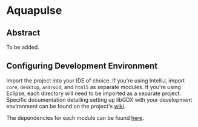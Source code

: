 Aquapulse
=========

Abstract
--------
To be added.


Configuring Development Environment
-----------------------------------
Import the project into your IDE of choice. If you're using IntelliJ, import `core`, `desktop`, `android`, and `html5`
as separate modules. If you're using Eclipse, each directory will need to be imported as a separate project. Specific
documentation detailing setting up libGDX with your development environment can be found on the project's
[wiki](http://code.google.com/p/libgdx/wiki/TableOfContents).

The dependencies for each module can be found [here](http://libgdx.badlogicgames.com/download.html).
